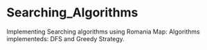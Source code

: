 # Searching_Algorithms
Implementing Searching algorithms using Romania Map:
Algorithms implementeds: DFS and Greedy Strategy.
